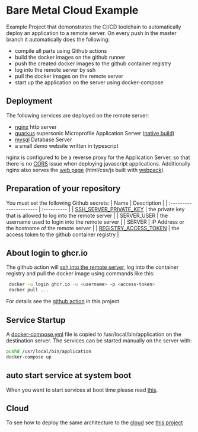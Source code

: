 # Bare Metal Cloud Example

Example Project that demonstrates the CI/CD toolchain to automatically deploy an application to a remote server.
On every push in the master branch it automatically does the following:

- compile all parts using Github actions
- build the docker images on the github runner
- push the created docker images to the github container registry
- log into the remote server by ssh
- pull the docker images on the remote server
- start up the application on the server using docker-compose


## Deployment

The following services are deployed on the remote server:

- [nginx](https://www.nginx.com/) http server
- [quarkus](http://quarkus.io/) supersonic Microprofile Application Server ([native build](https://quarkus.io/guides/building-native-image))
- [mysql](https://www.mysql.com/) Database Server
- a small demo website written in typescript

nginx is configured to be a reverse proxy for the Application Server, so that there is no [CORS](https://developer.mozilla.org/en-US/docs/Web/HTTP/CORS) issue when deploying javascript applications. Additionally nginx also serves the [web page](./www/readme.md) (html/css/js built with [webpack](https://webpack.js.org/)).

## Preparation of your repository

You must set the following Github secrets: 
| Name                    | Description     |
| :---------------------- | :---------- |
| [SSH_SERVER_PRIVATE_KEY](https://www.redhat.com/sysadmin/passwordless-ssh) | the private key that is allowed to log into the remote server  |
| SERVER_USER            | the username used to login into the remote server              |
| SERVER                 | IP Address or the hostname of the remote server                |
| [REGISTRY_ACCESS_TOKEN](https://docs.github.com/en/authentication/keeping-your-account-and-data-secure/creating-a-personal-access-token)  | the access token to the github container registry              |

## About login to ghcr.io

The github action will [ssh into the remote server](https://github.com/caberger/install-ssh-key), log into the container registry
and pull the docker image using commands like this:

~~~bash
 docker -u login ghcr.io -u <username> -p <access-token>
 docker pull ...
~~~

For details see the [github action](.github/workflows/ci-cd.yml) in this project.

## Service Startup
A [docker-compose.yml](https://docs.docker.com/compose/) file is copied to /usr/local/bin/application on the destination server. The services can be started manually on the server with:
~~~bash
pushd /usr/local/bin/application
docker-compose up
~~~

## auto start service at system boot 

When you want to start services at boot time please read [this](./distribution/server/readme.md).

## Cloud
To see how to deploy the same architecture to the [cloud](https://cloud.htl-leonding.ac.at/) see [this project](https://github.com/caberger/javafx-cdi-jpa)
